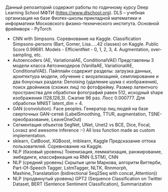 Данный репозиторий содержит работы по годичному курсу Deep Learning School МФТИ (https://www.dlschool.org).
DLS – учебная организация на базе Физтех-школы прикладной математики и информатики Московского физико-технического института.
Основной фреймворк - PyTorch
* CNN with Simpsons. Соревнование на Kaggle.
Classification Simpsons-persons (Bart, Gomer, Lisa.....42 classes) on Kaggle. Public Score 0.99681. Models - EfficientNet - 0, 1, 2, 3, 4. Augmentation, over-sampling, etc.
* Autoencoders (AE, VariationalAE, ConditionalVAE)
Представлены 3 модели класса Автоэнкодеров (VanillaAE, VariationalAE, ConditionalVAE). Пайплайн содержит разделы: загрузка данных, архитектура модели, обучение с визуализацией, семплирование и два бонусных раздела: Denoising (удаление шума с изображения), поиск двойников (схожих лиц) по фотофрейму. Размер латентного пространства для обработки фотографий равен 512, исходный shape изображения (128,128,3). Сжатие 96 раз. Лосс 0.000777. Для обработки MNIST latent_dim = 4.
* GAN (convolution). Face peoples.
Генератор лиц людей на базе сверточных GAN-сетей (LabelSmoothing, TTUR, augmentation, TSNE-преобразование, LeaveOneOut)
* Сегментация объектов
SegNet, UNet, Unet2 vs BCE, Dice, Focal, Lovasz and awesome inference :-) All loss function made as custom implementation.
* sklearn, CatBoost, XGBoost, imblearn, Kaggle
Предсказание оттока пользователей. Соревнование на Kaggle.
* NLP (базовый уровень) Токенизация, лемматизация, ранжирование, эмбединги, классификация на RNN (LSTM), CNN
* NLP (средний уровень) Скрытые цепи Маркова, алгоритм Виттерби, Part-Of-Speech Tagger, LstmTagger, NLTK, Rnnmorph,
Mashine_Translatation (bidirectional Seq2Seq with concat_Attention))
* NLP (продвинутый уровень) GPT2 (Sequence Classification on Twitter Dataset, BERT (Sentence Sentiment Classification), Summarization
